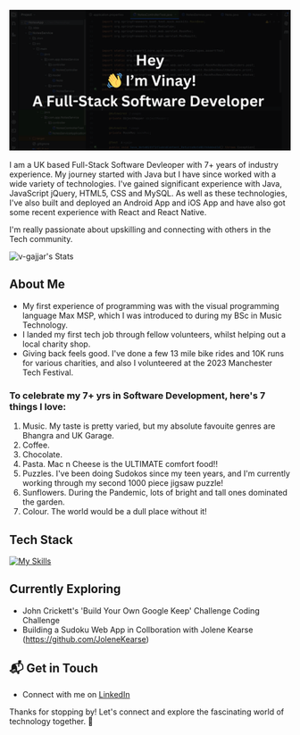 ![banner](https://github.com/v-gajjar/v-gajjar/blob/main/banner-image.png)

I am a UK based Full-Stack Software Devleoper with 7+ years of industry experience. My journey started with Java but I have since worked with a wide variety of technologies. 
I've gained significant experience with Java, JavaScript jQuery, HTML5, CSS and MySQL. As well as these technologies, I've also built and deployed an Android App and iOS App and have also got some recent experience with React and React Native. 

I'm really passionate about upskilling and connecting with others in the Tech community. 

![v-gajjar's Stats](https://github-readme-stats.vercel.app/api?username=v-gajjar&theme=vue-dark&show_icons=true&hide_border=true&count_private=true)

## About Me

- My first experience of programming was with the visual programming language Max MSP, which I was introduced to during my BSc in Music Technology. 
- I landed my first tech job through fellow volunteers, whilst helping out a local charity shop.
- Giving back feels good. I've done a few 13 mile bike rides and 10K runs for various charities, and also I volunteered at the 2023 Manchester Tech Festival.

### To celebrate my 7+ yrs in Software Development, here's 7 things I love:

1. Music. My taste is pretty varied, but my absolute favouite genres are Bhangra and UK Garage.
2. Coffee. 
3. Chocolate. 
4. Pasta. Mac n Cheese is the ULTIMATE comfort food!!
5. Puzzles. I've been doing Sudokos since my teen years, and I'm currently working through my second 1000 piece jigsaw puzzle!
6. Sunflowers. During the Pandemic, lots of bright and tall ones dominated the garden.
7. Colour. The world would be a dull place without it!

## Tech Stack
[![My Skills](https://skillicons.dev/icons?i=js,html,css,java,mysql)](https://skillicons.dev)

## Currently Exploring

- John Crickett's 'Build Your Own Google Keep' Challenge Coding Challenge
- Building a Sudoku Web App in Collboration with Jolene Kearse (<https://github.com/JoleneKearse>)
  

## 📬 Get in Touch

- Connect with me on [LinkedIn](https://www.linkedin.com/in/vinaygajjar/)

Thanks for stopping by! Let's connect and explore the fascinating world of technology together. 🚀

